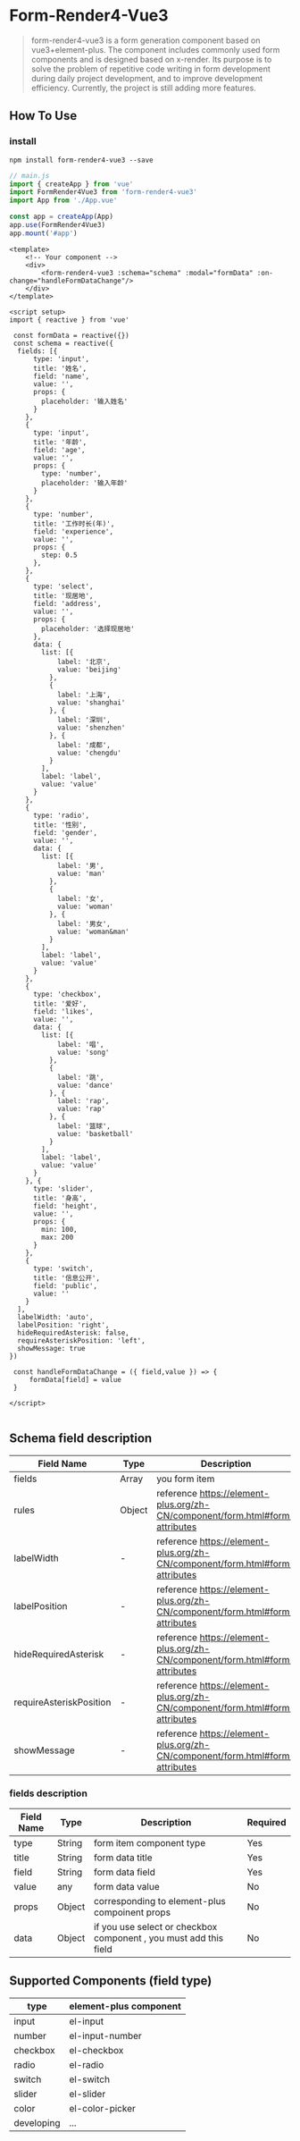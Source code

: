 # Form-Render4-Vue3

> form-render4-vue3 is a form generation component based on vue3+element-plus. The component includes commonly used form components and is designed based on x-render. Its purpose is to solve the problem of repetitive code writing in form development during daily project development, and to improve development efficiency. Currently, the project is still adding more features.

## How To Use

### install

```
npm install form-render4-vue3 --save
```



```javascript
// main.js
import { createApp } from 'vue'
import FormRender4Vue3 from 'form-render4-vue3'
import App from './App.vue'

const app = createApp(App)
app.use(FormRender4Vue3)
app.mount('#app')


```


```vue
<template>
	<!-- Your component -->
	<div>
		<form-render4-vue3 :schema="schema" :modal="formData" :on-change="handleFormDataChange"/>        
    </div>
</template>

<script setup>
import { reactive } from 'vue'

 const formData = reactive({})
 const schema = reactive({
  fields: [{
      type: 'input',
      title: '姓名',
      field: 'name',
      value: '',
      props: {
        placeholder: '输入姓名'
      }
    },
    {
      type: 'input',
      title: '年龄',
      field: 'age',
      value: '',
      props: {
        type: 'number',
        placeholder: '输入年龄'
      }
    },
    {
      type: 'number',
      title: '工作时长(年)',
      field: 'experience',
      value: '',
      props: {
        step: 0.5
      },
    },
    {
      type: 'select',
      title: '现居地',
      field: 'address',
      value: '',
      props: {
        placeholder: '选择现居地'
      },
      data: {
        list: [{
            label: '北京',
            value: 'beijing'
          },
          {
            label: '上海',
            value: 'shanghai'
          }, {
            label: '深圳',
            value: 'shenzhen'
          }, {
            label: '成都',
            value: 'chengdu'
          }
        ],
        label: 'label',
        value: 'value'
      }
    },
    {
      type: 'radio',
      title: '性别',
      field: 'gender',
      value: '',
      data: {
        list: [{
            label: '男',
            value: 'man'
          },
          {
            label: '女',
            value: 'woman'
          }, {
            label: '男女',
            value: 'woman&man'
          }
        ],
        label: 'label',
        value: 'value'
      }
    },
    {
      type: 'checkbox',
      title: '爱好',
      field: 'likes',
      value: '',
      data: {
        list: [{
            label: '唱',
            value: 'song'
          },
          {
            label: '跳',
            value: 'dance'
          }, {
            label: 'rap',
            value: 'rap'
          }, {
            label: '篮球',
            value: 'basketball'
          }
        ],
        label: 'label',
        value: 'value'
      }
    }, {
      type: 'slider',
      title: '身高',
      field: 'height',
      value: '',
      props: {
        min: 100,
        max: 200
      }
    },
    {
      type: 'switch',
      title: '信息公开',
      field: 'public',
      value: ''
    }
  ],
  labelWidth: 'auto',
  labelPosition: 'right',
  hideRequiredAsterisk: false,
  requireAsteriskPosition: 'left',
  showMessage: true
})
   
 const handleFormDataChange = ({ field,value }) => {
     formData[field] = value
 }
 
</script>


```

## Schema field description

| Field Name              | Type   | Description                                                  | Required |
| ----------------------- | ------ | ------------------------------------------------------------ | -------- |
| fields                  | Array  | you form item                                                | Yes      |
| rules                   | Object | reference https://element-plus.org/zh-CN/component/form.html#form-attributes | No       |
| labelWidth              | -      | reference https://element-plus.org/zh-CN/component/form.html#form-attributes | No       |
| labelPosition           | -      | reference https://element-plus.org/zh-CN/component/form.html#form-attributes | No       |
| hideRequiredAsterisk    | -      | reference https://element-plus.org/zh-CN/component/form.html#form-attributes | No       |
| requireAsteriskPosition | -      | reference https://element-plus.org/zh-CN/component/form.html#form-attributes | No       |
| showMessage             | -      | reference https://element-plus.org/zh-CN/component/form.html#form-attributes | No       |

### fields description

| Field Name | Type   | Description                                                  | Required |
| ---------- | ------ | ------------------------------------------------------------ | -------- |
| type       | String | form item component type                                     | Yes      |
| title      | String | form data title                                              | Yes      |
| field      | String | form data field                                              | Yes      |
| value      | any    | form data value                                              | No       |
| props      | Object | corresponding to element-plus compoinent props               | No       |
| data       | Object | if you use select or checkbox component , you must add this field | No       |

## Supported Components (field type)

| type       | element-plus component |
| ---------- | ---------------------- |
| input      | el-input               |
| number     | el-input-number        |
| checkbox   | el-checkbox            |
| radio      | el-radio               |
| switch     | el-switch              |
| slider     | el-slider              |
| color      | el-color-picker        |
| developing | ...                    |

